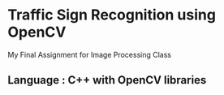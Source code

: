 # Traffic Sign Recognition using OpenCV
My Final Assignment for Image Processing Class

## Language : C++ with OpenCV libraries
